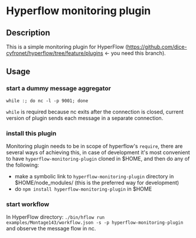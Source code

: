 # Hyperflow monitoring plugin

## Description

This is a simple monitoring plugin for HyperFlow (https://github.com/dice-cyfronet/hyperflow/tree/feature/plugins <- 
you need this branch).

## Usage

### start a dummy message aggregator
`while :; do nc -l -p 9001; done`

`while` is required because nc exits after the connection is closed, current version of plugin sends each message in a
separate connection.

### install this plugin
Monitoring plugin needs to be in scope of hyperflow's `require`, there are several ways of achieving this, in case of
development it's most convenient to have `hyperflow-monitoring-plugin` cloned in $HOME, and then do any of the following:

* make a symbolic link to `hyperflow-monitoring-plugin` directory in $HOME/node_modules/ (this is the preferred way for
development)
* do `npm install hyperflow-monitoring-plugin` in $HOME

### start workflow
In HyperFlow directory:
`./bin/hflow run examples/Montage143/workflow.json -s -p hyperflow-monitoring-plugin`
and observe the message flow in nc.
